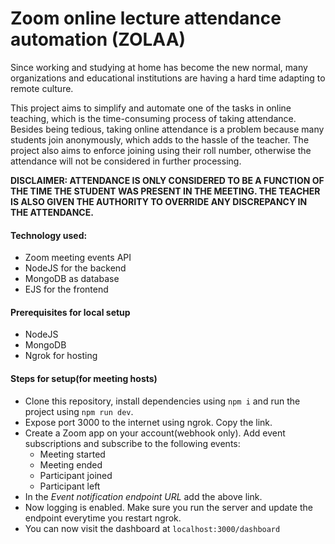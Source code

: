 # Zoom online lecture attendance automation (ZOLAA)

Since working and studying at home has become the new normal, many organizations and educational institutions are having a hard time adapting to remote culture. 

This project aims to simplify and automate one of the tasks in online teaching, which is the time-consuming process of taking attendance. Besides being tedious, taking online attendance is a problem because many students join anonymously, which adds to the hassle of the teacher. The project also aims to enforce joining using their roll number, otherwise the attendance will not be considered in further processing. 

**DISCLAIMER: ATTENDANCE IS ONLY CONSIDERED TO BE A FUNCTION OF THE TIME THE STUDENT WAS PRESENT IN THE MEETING. THE TEACHER IS ALSO GIVEN THE AUTHORITY TO OVERRIDE ANY DISCREPANCY IN THE ATTENDANCE.**

#### Technology used:
* Zoom meeting events API
* NodeJS for the backend
* MongoDB as database
* EJS for the frontend

#### Prerequisites for local setup
* NodeJS
* MongoDB
* Ngrok for hosting

#### Steps for setup(for meeting hosts)
* Clone this repository, install dependencies using `npm i` and run the project using `npm run dev`.
* Expose port 3000 to the internet using ngrok. Copy the link. 
* Create a Zoom app on your account(webhook only). Add event subscriptions and subscribe to the following events: 
    * Meeting started
    * Meeting ended
    * Participant joined
    * Participant left
* In the *Event notification endpoint URL* add the above link.
* Now logging is enabled. Make sure you run the server and update the endpoint everytime you restart ngrok. 
* You can now visit the dashboard at `localhost:3000/dashboard`